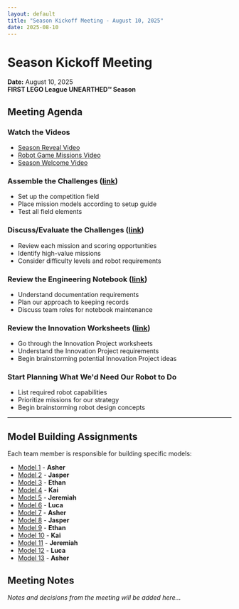 ```yaml
---
layout: default
title: "Season Kickoff Meeting - August 10, 2025"
date: 2025-08-10
---
```


# Season Kickoff Meeting
**Date:** August 10, 2025  
**FIRST LEGO League UNEARTHED™ Season**

## Meeting Agenda

### Watch the Videos
- [Season Reveal Video](https://youtu.be/exWkcUBS0j8?si=iBuccvzflOIHoSUw)
- [Robot Game Missions Video](https://youtu.be/ErDj8myI_Tg)
- [Season Welcome Video](https://youtu.be/PlJ51XUoP-Q)

### Assemble the Challenges ([link](#model-building-assignments))
- Set up the competition field
- Place mission models according to setup guide
- Test all field elements

### Discuss/Evaluate the Challenges ([link](https://youtu.be/ErDj8myI_Tg))
- Review each mission and scoring opportunities
- Identify high-value missions
- Consider difficulty levels and robot requirements

### Review the Engineering Notebook ([link](https://firstinspires.blob.core.windows.net/fll/challenge/2025-26/fll-challenge-unearthed-en.pdf))
- Understand documentation requirements
- Plan our approach to keeping records
- Discuss team roles for notebook maintenance

### Review the Innovation Worksheets ([link](https://docs.google.com/presentation/d/1FzwarsVui1aHNld41dREQT0h-MdO2Zq48Fb6U-nSf3A/edit?slide=id.ge3c0b7bd8d_0_188#slide=id.ge3c0b7bd8d_0_188))
- Go through the Innovation Project worksheets
- Understand the Innovation Project requirements
- Begin brainstorming potential Innovation Project ideas

### Start Planning What We'd Need Our Robot to Do
- List required robot capabilities
- Prioritize missions for our strategy
- Begin brainstorming robot design concepts

---

## Model Building Assignments
Each team member is responsible for building specific models:

- [Model 1](https://firstinspires.blob.core.windows.net/fll/challenge/2025-26/fll-challenge-unearthed-bi-book-1-enus.pdf) - **Asher**
- [Model 2](https://firstinspires.blob.core.windows.net/fll/challenge/2025-26/fll-challenge-unearthed-bi-book-2-enus.pdf) - **Jasper**
- [Model 3](https://firstinspires.blob.core.windows.net/fll/challenge/2025-26/fll-challenge-unearthed-bi-book-3-enus.pdf) - **Ethan**
- [Model 4](https://firstinspires.blob.core.windows.net/fll/challenge/2025-26/fll-challenge-unearthed-bi-book-4-enus.pdf) - **Kai**
- [Model 5](https://firstinspires.blob.core.windows.net/fll/challenge/2025-26/fll-challenge-unearthed-bi-book-5-enus.pdf) - **Jeremiah**
- [Model 6](https://firstinspires.blob.core.windows.net/fll/challenge/2025-26/fll-challenge-unearthed-bi-book-6-enus.pdf) - **Luca**
- [Model 7](https://firstinspires.blob.core.windows.net/fll/challenge/2025-26/fll-challenge-unearthed-bi-book-7-enus.pdf) - **Asher**
- [Model 8](https://firstinspires.blob.core.windows.net/fll/challenge/2025-26/fll-challenge-unearthed-bi-book-8-enus.pdf) - **Jasper**
- [Model 9](https://firstinspires.blob.core.windows.net/fll/challenge/2025-26/fll-challenge-unearthed-bi-book-9-enus.pdf) - **Ethan**
- [Model 10](https://firstinspires.blob.core.windows.net/fll/challenge/2025-26/fll-challenge-unearthed-bi-book-10-enus.pdf) - **Kai**
- [Model 11](https://firstinspires.blob.core.windows.net/fll/challenge/2025-26/fll-challenge-unearthed-bi-book-11-enus.pdf) - **Jeremiah**
- [Model 12](https://firstinspires.blob.core.windows.net/fll/challenge/2025-26/fll-challenge-unearthed-bi-book-12-enus.pdf) - **Luca**
- [Model 13](https://firstinspires.blob.core.windows.net/fll/challenge/2025-26/fll-challenge-unearthed-bi-book-13-enus.pdf) - **Asher**

## Meeting Notes

*Notes and decisions from the meeting will be added here...*